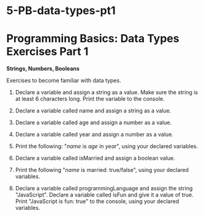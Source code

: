# 5-PB-data-types-pt1

# Programming Basics: Data Types Exercises Part 1

**Strings, Numbers, Booleans**

Exercises to become familiar with data types. 

1. Declare a variable and assign a string as a value. Make sure the string is at least 6 characters long. Print the variable to the console.

2. Declare a variable called name and assign a string as a value. 

3. Declare a variable called age and assign a number as a value. 

4. Declare a variable called year and assign a number as a value. 

5. Print the following: "*name* is *age* in *year*", using your declared variables. 

6. Declare a variable called isMarried and assign a boolean value. 

7. Print the following "*name* is married: true/false", using your declared variables.

8. Declare a variable called programmingLanguage and assign the string "JavaScript". Declare a variable called isFun and give it a value of true.  Print "JavaScript is fun: true" to the console, using your declared variables. 


